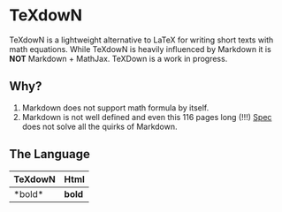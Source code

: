 # TeXdowN

TeXdowN is a lightweight alternative to LaTeX for writing short texts with math equations.
While TeXdowN is heavily influenced by Markdown it is **NOT** Markdown + MathJax. 
TeXDown is a work in progress.

## Why?

1. Markdown does not support math formula by itself.
2. Markdown is not well defined and even this 116 pages long (!!!) [Spec](https://spec.commonmark.org/0.28/) does not solve all the quirks of Markdown.

## The Language

| TeXdowN | Html |
----------|-------|
| \*bold\*| **bold**|